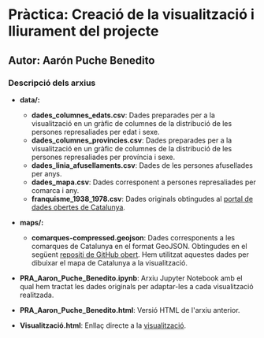 # Pràctica: Creació de la visualització i lliurament del projecte

## Autor: Aarón Puche Benedito

### Descripció dels arxius

- **data/:**
  - **dades_columnes_edats.csv**: Dades preparades per a la visualització en un gràfic de columnes de la distribució de les persones represaliades per edat i sexe.
  - **dades_columnes_provincies.csv**: Dades preparades per a la visualització en un gràfic de columnes de la distribució de les persones represaliades per província i sexe.
  - **dades_linia_afusellaments.csv**: Dades de les persones afusellades per anys.
  - **dades_mapa.csv**: Dades corresponent a persones represaliades per comarca i any.
  - **franquisme_1938_1978.csv**: Dades originals obtingudes al [portal de dades obertes de Catalunya](https://analisi.transparenciacatalunya.cat/es/Legislaci-just-cia/Llista-de-reparaci-jur-dica-de-v-ctimes-del-franqu/3bjt-k7vu).

- **maps/:**
  - **comarques-compressed.geojson**: Dades corresponents a les comarques de Catalunya en el format GeoJSON. Obtingudes en el següent [repositi de GitHub obert](https://github.com/aariste/GeoJSON-Mapas). Hem utilitzat aquestes dades per dibuixar el mapa de Catalunya a la visualització.

- **PRA_Aaron_Puche_Benedito.ipynb**: Arxiu Jupyter Notebook amb el qual hem tractat les dades originals per adaptar-les a cada visualització realitzada.

- **PRA_Aaron_Puche_Benedito.html**: Versió HTML de l'arxiu anterior.

- **Visualització.html**: Enllaç directe a la [visualització](https://public.flourish.studio/story/1074162/).
